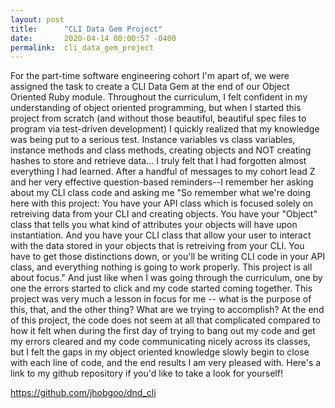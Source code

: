```yaml
---
layout: post
title:      "CLI Data Gem Project"
date:       2020-04-14 00:00:57 -0400
permalink:  cli_data_gem_project
---
```



For the part-time software engineering cohort I'm apart of, we were assigned the task to create a CLI Data Gem at the end of our Object Oriented Ruby module. Throughout the curriculum, I felt confident in my understanding of object oriented programming, but when I started this project from scratch (and without those beautiful, beautiful spec files to program via test-driven development) I quickly realized that my knowledge was being put to a serious test. Instance variables vs class variables, instance methods and class methods, creating objects and NOT creating hashes to store and retrieve data... I truly felt that I had forgotten almost everything I had learned. After a handful of messages to my cohort lead Z and her very effective question-based reminders--I remember her asking about my CLI class code and asking me "So remember what we're doing here with this project: You have your API class which is focused solely on retreiving data from your CLI and creating objects. You have your "Object" class that tells you what kind of attributes your objects will have upon instantiation. And you have your CLI class that allow your user to interact with the data stored in your objects that is retreiving from your CLI. You have to get those distinctions down, or you'll be writing CLI code in your API class, and everything nothing is going to work properly. This project is all about focus." And just like when I was going through the curriculum, one by one the errors started to click and my code started coming together. This project was very much a lesson in focus for me -- what is the purpose of this, that, and the other thing? What are we trying to accomplish? At the end of this project, the code does not seem at all that complicated compared to how it felt when during the first day of trying to bang out my code and get my errors cleared and my code communicating nicely across its classes, but I felt the gaps in my object oriented knowledge slowly begin to close with each line of code, and the end results I am very pleased with. Here's a link to my github repository if you'd like to take a look for yourself!

https://github.com/jhobgoo/dnd_cli
